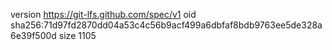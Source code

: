 version https://git-lfs.github.com/spec/v1
oid sha256:71d97fd2870dd04a53c4c56b9acf499a6dbfaf8bdb9763ee5de328a6e39f500d
size 1105
